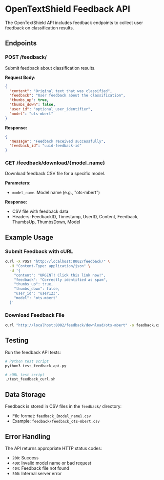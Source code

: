 # OpenTextShield Feedback API

The OpenTextShield API includes feedback endpoints to collect user feedback on classification results.

## Endpoints

### POST /feedback/
Submit feedback about classification results.

**Request Body:**
```json
{
  "content": "Original text that was classified",
  "feedback": "User feedback about the classification",
  "thumbs_up": true,
  "thumbs_down": false,
  "user_id": "optional_user_identifier",
  "model": "ots-mbert"
}
```

**Response:**
```json
{
  "message": "Feedback received successfully",
  "feedback_id": "uuid-feedback-id"
}
```

### GET /feedback/download/{model_name}
Download feedback CSV file for a specific model.

**Parameters:**
- `model_name`: Model name (e.g., "ots-mbert")

**Response:**
- CSV file with feedback data
- Headers: FeedbackID, Timestamp, UserID, Content, Feedback, ThumbsUp, ThumbsDown, Model

## Example Usage

### Submit Feedback with cURL
```bash
curl -X POST "http://localhost:8002/feedback/" \
  -H "Content-Type: application/json" \
  -d '{
    "content": "URGENT! Click this link now!",
    "feedback": "Correctly identified as spam",
    "thumbs_up": true,
    "thumbs_down": false,
    "user_id": "user123",
    "model": "ots-mbert"
  }'
```

### Download Feedback File
```bash
curl "http://localhost:8002/feedback/download/ots-mbert" -o feedback.csv
```

## Testing

Run the feedback API tests:
```bash
# Python test script
python3 test_feedback_api.py

# cURL test script
./test_feedback_curl.sh
```

## Data Storage

Feedback is stored in CSV files in the `feedback/` directory:
- File format: `feedback_{model_name}.csv`
- Example: `feedback/feedback_ots-mbert.csv`

## Error Handling

The API returns appropriate HTTP status codes:
- `200`: Success
- `400`: Invalid model name or bad request
- `404`: Feedback file not found
- `500`: Internal server error
